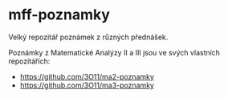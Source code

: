# mff-poznamky
Velký repozitář poznámek z různých přednášek.

Poznámky z Matematické Analýzy II a III jsou ve svých vlastních repozitářích:
 - https://github.com/3O11/ma2-poznamky
 - https://github.com/3O11/ma3-poznamky
